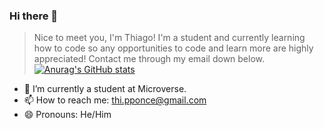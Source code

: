 ### Hi there 👋
> Nice to meet you, I'm Thiago! I'm a student and currently learning how to code so any opportunities to code and learn more are highly appreciated! Contact me through my email down below.
[![Anurag's GitHub stats](https://github-readme-stats.vercel.app/api?username=Thi-Ponce)](https://github.com/anuraghazra/github-readme-stats)
- 🌱 I’m currently a student at Microverse.
- 📫 How to reach me: thi.pponce@gmail.com
- 😄 Pronouns: He/Him
